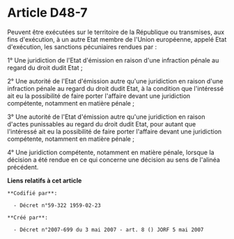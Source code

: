 # Article D48-7

Peuvent être exécutées sur le territoire de la République ou transmises, aux fins d'exécution, à un autre Etat membre de
l'Union européenne, appelé Etat d'exécution, les sanctions pécuniaires rendues par :

1° Une juridiction de l'Etat d'émission en raison d'une infraction pénale au regard du droit dudit Etat ;

2° Une autorité de l'Etat d'émission autre qu'une juridiction en raison d'une infraction pénale au regard du droit dudit
Etat, à la condition que l'intéressé ait eu la possibilité de faire porter l'affaire devant une juridiction compétente,
notamment en matière pénale ;

3° Une autorité de l'Etat d'émission autre qu'une juridiction en raison d'actes punissables au regard du droit dudit Etat,
pour autant que l'intéressé ait eu la possibilité de faire porter l'affaire devant une juridiction compétente, notamment en
matière pénale ;

4° Une juridiction compétente, notamment en matière pénale, lorsque la décision a été rendue en ce qui concerne une décision
au sens de l'alinéa précédent.

**Liens relatifs à cet article**

	**Codifié par**:

	  - Décret n°59-322 1959-02-23

	**Créé par**:

	  - Décret n°2007-699 du 3 mai 2007 - art. 8 () JORF 5 mai 2007
